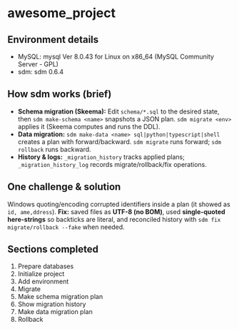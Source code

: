 ﻿# awesome_project

## Environment details
- MySQL: mysql  Ver 8.0.43 for Linux on x86_64 (MySQL Community Server - GPL)
- sdm: sdm 0.6.4

## How sdm works (brief)
- **Schema migration (Skeema):** Edit `schema/*.sql` to the desired state, then `sdm make-schema <name>` snapshots a JSON plan. `sdm migrate <env>` applies it (Skeema computes and runs the DDL).
- **Data migration:** `sdm make-data <name> sql|python|typescript|shell` creates a plan with forward/backward. `sdm migrate` runs forward; `sdm rollback` runs backward.
- **History & logs:** `_migration_history` tracks applied plans; `_migration_history_log` records migrate/rollback/fix operations.

## One challenge & solution
Windows quoting/encoding corrupted identifiers inside a plan (it showed as `id, ame,ddress`).
**Fix:** saved files as **UTF-8 (no BOM)**, used **single-quoted here-strings** so backticks are literal, and reconciled history with `sdm fix migrate/rollback --fake` when needed.

## Sections completed
1. Prepare databases
2. Initialize project
3. Add environment
4. Migrate
5. Make schema migration plan
6. Show migration history
7. Make data migration plan
8. Rollback
